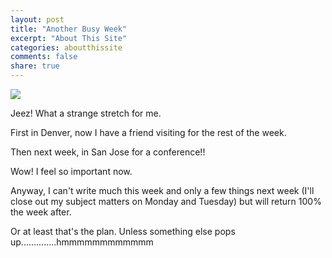 ```yaml
---
layout: post
title: "Another Busy Week"
excerpt: "About This Site"
categories: aboutthissite
comments: false
share: true
---
```


![](http://www.visitor.is/img/visitor_merki.svg)







Jeez! What a strange stretch for me.


First in Denver, now I have a friend visiting for the rest of the week.


Then next week, in San Jose for a conference!!


Wow! I feel so important now.


Anyway, I can't write much this week and only a few things next week (I'll close out my subject matters on Monday and Tuesday) but will return 100% the week after.


Or at least that's the plan. Unless something else pops up..............hmmmmmmmmmmmm